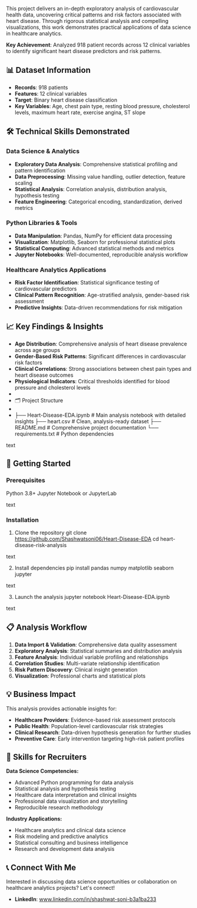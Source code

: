 This project delivers an in-depth exploratory analysis of cardiovascular health data, uncovering critical patterns and risk factors associated with heart disease. Through rigorous statistical analysis and compelling visualizations, this work demonstrates practical applications of data science in healthcare analytics.

**Key Achievement**: Analyzed 918 patient records across 12 clinical variables to identify significant heart disease predictors and risk patterns.

## 📊 Dataset Information

- **Records**: 918 patients
- **Features**: 12 clinical variables
- **Target**: Binary heart disease classification
- **Key Variables**: Age, chest pain type, resting blood pressure, cholesterol levels, maximum heart rate, exercise angina, ST slope

## 🛠️ Technical Skills Demonstrated

### Data Science & Analytics
- **Exploratory Data Analysis**: Comprehensive statistical profiling and pattern identification
- **Data Preprocessing**: Missing value handling, outlier detection, feature scaling
- **Statistical Analysis**: Correlation analysis, distribution analysis, hypothesis testing
- **Feature Engineering**: Categorical encoding, standardization, derived metrics

### Python Libraries & Tools
- **Data Manipulation**: Pandas, NumPy for efficient data processing
- **Visualization**: Matplotlib, Seaborn for professional statistical plots
- **Statistical Computing**: Advanced statistical methods and metrics
- **Jupyter Notebooks**: Well-documented, reproducible analysis workflow

### Healthcare Analytics Applications
- **Risk Factor Identification**: Statistical significance testing of cardiovascular predictors
- **Clinical Pattern Recognition**: Age-stratified analysis, gender-based risk assessment
- **Predictive Insights**: Data-driven recommendations for risk mitigation

## 📈 Key Findings & Insights

- **Age Distribution**: Comprehensive analysis of heart disease prevalence across age groups
- **Gender-Based Risk Patterns**: Significant differences in cardiovascular risk factors
- **Clinical Correlations**: Strong associations between chest pain types and heart disease outcomes
- **Physiological Indicators**: Critical thresholds identified for blood pressure and cholesterol levels
- 
-  🗂️ Project Structure
-  
-  ├── Heart-Disease-EDA.ipynb # Main analysis notebook with detailed insights
├── heart.csv # Clean, analysis-ready dataset
├── README.md # Comprehensive project documentation
└── requirements.txt # Python dependencies

text

## 🚀 Getting Started

### Prerequisites
Python 3.8+
Jupyter Notebook or JupyterLab

text

### Installation
1. Clone the repository
git clone https://github.com/Shashwatsoni06/Heart-Disease-EDA
cd heart-disease-risk-analysis

text

2. Install dependencies
pip install pandas numpy matplotlib seaborn jupyter

text

3. Launch the analysis
jupyter notebook Heart-Disease-EDA.ipynb

text

## 📋 Analysis Workflow

1. **Data Import & Validation**: Comprehensive data quality assessment
2. **Exploratory Analysis**: Statistical summaries and distribution analysis
3. **Feature Analysis**: Individual variable profiling and relationships
4. **Correlation Studies**: Multi-variate relationship identification
5. **Risk Pattern Discovery**: Clinical insight generation
6. **Visualization**: Professional charts and statistical plots

## 💡 Business Impact

This analysis provides actionable insights for:
- **Healthcare Providers**: Evidence-based risk assessment protocols
- **Public Health**: Population-level cardiovascular risk strategies
- **Clinical Research**: Data-driven hypothesis generation for further studies
- **Preventive Care**: Early intervention targeting high-risk patient profiles

## 🎯 Skills for Recruiters

**Data Science Competencies:**
- Advanced Python programming for data analysis
- Statistical analysis and hypothesis testing
- Healthcare data interpretation and clinical insights
- Professional data visualization and storytelling
- Reproducible research methodology

**Industry Applications:**
- Healthcare analytics and clinical data science
- Risk modeling and predictive analytics
- Statistical consulting and business intelligence
- Research and development data analysis

## 📞 Connect With Me 

Interested in discussing data science opportunities or collaboration on healthcare analytics projects? Let's connect!

- **LinkedIn**: www.linkedin.com/in/shashwat-soni-b3a1ba233
